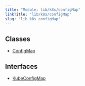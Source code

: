 ```yaml
---
title: "Module: lib/k8s/configMap"
linkTitle: "lib/k8s/configMap"
slug: "lib_k8s_configMap"
---
```


## Classes

- [ConfigMap](../classes/lib_k8s_configMap.ConfigMap.md)

## Interfaces

- [KubeConfigMap](../interfaces/lib_k8s_configMap.KubeConfigMap.md)
